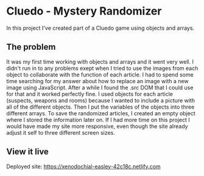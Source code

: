 # Cluedo - Mystery Randomizer
In this project I've created part of a Cluedo game using objects and arrays. 

## The problem
It was my first time working with objects and arrays and it went very well. I didn't run in to any problems exept when I tried to use the images from each object to collaborate with the function of each article. I had to spend some time searching for my answer about how to replace an image with a new image using JavaScript. After a while I found the .src DOM that I could use for that and it worked perfectly fine. I used objects for each article (suspects, weapons and rooms) because I wanted to include a picture with all of the different objects. Then I put the variables of the objects into three different arrays. To save the randomized articles, I created an empty object where I stored the information later on. If I had more time on this project I would have made my site more responsive, even though the site already adjust it self to three different screen sizes. 

## View it live

Deployed site: https://xenodochial-easley-42c18c.netlify.com 
